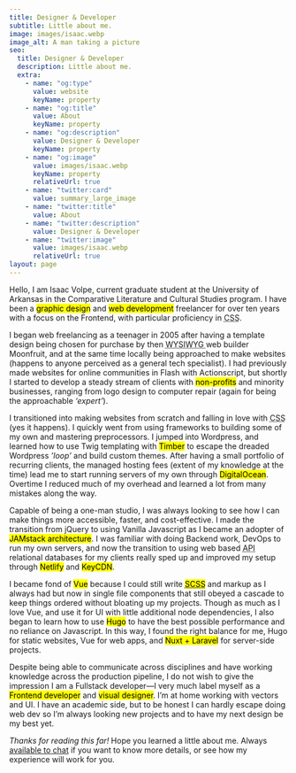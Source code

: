 ```yaml
---
title: Designer & Developer
subtitle: Little about me.
image: images/isaac.webp
image_alt: A man taking a picture
seo:
  title: Designer & Developer
  description: Little about me.
  extra:
    - name: "og:type"
      value: website
      keyName: property
    - name: "og:title"
      value: About
      keyName: property
    - name: "og:description"
      value: Designer & Developer
      keyName: property
    - name: "og:image"
      value: images/isaac.webp
      keyName: property
      relativeUrl: true
    - name: "twitter:card"
      value: summary_large_image
    - name: "twitter:title"
      value: About
    - name: "twitter:description"
      value: Designer & Developer
    - name: "twitter:image"
      value: images/isaac.webp
      relativeUrl: true
layout: page
---
```


Hello, I am Isaac Volpe, current graduate student at the University of Arkansas in the Comparative Literature and Cultural Studies program. I have been a <mark>graphic design</mark> and <mark>web development</mark> freelancer for over ten years with a focus on the Frontend, with particular proficiency in <abbr title="Cascading Style Sheets">CSS</abbr>.

I began web freelancing as a teenager in 2005 after having a template design being chosen for purchase by then <abbr title="What you see is what you get"> WYSIWYG </abbr> web builder Moonfruit, and at the same time locally being approached to make websites (happens to anyone perceived as a general tech specialist). I had previously made websites for online communities in Flash with Actionscript, but shortly I started to develop a steady stream of clients with <mark>non-profits</mark> and minority businesses, ranging from logo design to computer repair (again for being the approachable *‘expert’*).

I transitioned into making websites from scratch and falling in love with <abbr title="Cascading Style Sheets">CSS</abbr> (yes it happens). I quickly went from using frameworks to building some of my own and mastering preprocessors. I jumped into Wordpress, and learned how to use Twig templating with <mark>Timber</mark> to escape the dreaded Wordpress *’loop’* and build custom themes. After having a small portfolio of recurring clients, the managed hosting fees (extent of my knowledge at the time) lead me to start running servers of my own through <mark>DigitalOcean</mark>. Overtime I reduced much of my overhead and learned a lot from many mistakes along the way.

Capable of being a one-man studio, I was always looking to see how I can make things more accessible, faster, and cost-effective. I made the transition from jQuery to using Vanilla Javascript as I became an adopter of <mark>JAMstack architecture</mark>. I was familiar with doing Backend work, DevOps to run my own servers, and now the transition to using web based <abbr title="Application Programming Interface">API</abbr> relational databases for my clients really sped up and improved my setup through <mark>Netlify</mark> and <mark>KeyCDN</mark>.

I became fond of <mark>Vue</mark> because I could still write <mark><abbr title="Sassy Cascading Style Sheets">SCSS</abbr></mark> and markup as I always had but now in single file components that still obeyed a cascade to keep things ordered without bloating up my projects. Though as much as I love Vue, and use it for UI with little additional node dependencies, I also began to learn how to use <mark>Hugo</mark> to have the best possible performance and no reliance on Javascript. In this way, I found the right balance for me, Hugo for static websites, Vue for web apps, and <mark>Nuxt + Laravel</mark> for server-side projects.

Despite being able to communicate across disciplines and have working knowledge across the production pipeline, I do not wish to give the impression I am a Fullstack developer—I very much label myself as a <mark>Frontend developer</mark> and <mark>visual designer</mark>. I’m at home working with vectors and UI. I have an academic side, but to be honest I can hardly escape doing web dev so I’m always looking new projects and to have my next design be my best yet.

*Thanks for reading this far!* Hope you learned a little about me. Always [available to chat](mailto:contact@isaacvolpe.com) if you want to know more details, or see how my experience will work for you.
